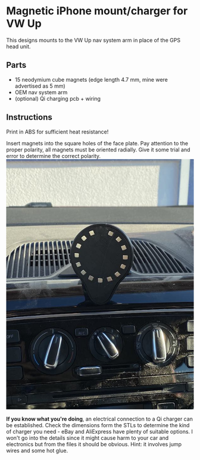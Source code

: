 # Magnetic iPhone mount/charger for VW Up

This designs mounts to the VW Up nav system arm in place of the GPS head unit.

## Parts
- 15 neodymium cube magnets (edge length 4.7 mm, mine were advertised as 5 mm)
- OEM nav system arm
- (optional) Qi charging pcb + wiring

## Instructions
Print in ABS for sufficient heat resistance!

Insert magnets into the square holes of the face plate.
Pay attention to the proper polarity, all magnets must be oriented radially.
Give it some trial and error to determine the correct polarity.
![Image](image.jpg)

**If you know what you're doing**, an electrical connection to a Qi charger can be established.
Check the dimensions form the STLs to determine the kind of charger you need - eBay and AliExpress have plenty of suitable options.
I won't go into the details since it might cause harm to your car and electronics but from the files it should be obvious.
Hint: it involves jump wires and some hot glue.